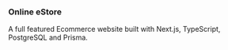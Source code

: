 ### Online eStore

A full featured Ecommerce website built with Next.js, TypeScript, PostgreSQL and Prisma.
